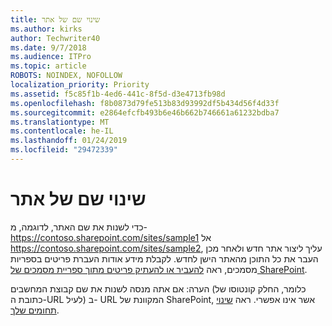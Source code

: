```yaml
---
title: שינוי שם של אתר
ms.author: kirks
author: Techwriter40
ms.date: 9/7/2018
ms.audience: ITPro
ms.topic: article
ROBOTS: NOINDEX, NOFOLLOW
localization_priority: Priority
ms.assetid: f5c85f1b-4ed6-441c-8f5d-d3e4713fb98d
ms.openlocfilehash: f8b0873d79fe513b83d93992df5b434d56f4d33f
ms.sourcegitcommit: e2864efcfb493b6e46b662b746661a61232bdba7
ms.translationtype: MT
ms.contentlocale: he-IL
ms.lasthandoff: 01/24/2019
ms.locfileid: "29472339"
---
```

# <a name="rename-a-site"></a>שינוי שם של אתר

כדי לשנות את שם האתר, לדוגמה, מ- https://contoso.sharepoint.com/sites/sample1 אל https://contoso.sharepoint.com/sites/sample2, עליך ליצור אתר חדש ולאחר מכן העבר את כל התוכן מהאתר הישן לחדש. לקבלת מידע אודות העברת פריטים בספריות מסמכים, ראה [להעביר או להעתיק פריטים מתוך ספריית מסמכים של SharePoint](https://go.microsoft.com/fwlink/?Linkid=2018691).
  
הערה: אם אתה מנסה לשנות את שם קבוצת המחשבים (כלומר, החלק קונטוסו של כתובת ה-URL לעיל) ב- URL המקוונת של SharePoint, אשר אינו אפשרי. ראה [שינוי תחומים שלך](https://go.microsoft.com/fwlink/?Linkid=2018696).
  

